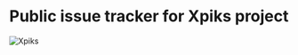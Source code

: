 # Public issue tracker for Xpiks project

![Xpiks](https://raw.githubusercontent.com/ribtoks/xpiks-issues/master/xpiks.png)
